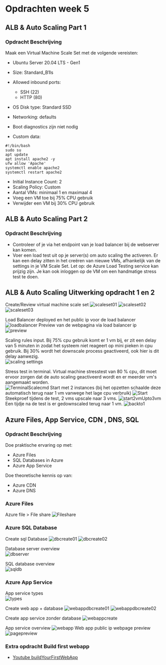 # Opdrachten week 5

## ALB & Auto Scaling Part 1
### Opdracht Beschrijving  
Maak een Virtual Machine Scale Set met de volgende vereisten:
- Ubuntu Server 20.04 LTS - Gen1
- Size: Standard_B1ls
- Allowed inbound ports:
    * SSH (22)
    * HTTP (80)
- OS Disk type: Standard SSD
- Networking: defaults
- Boot diagnostics zijn niet nodig

- Custom data:  

```
#!/bin/bash     
sudo su 
apt update  
apt install apache2 -y  
ufw allow 'Apache'  
systemctl enable apache2    
systemctl restart apache2   
```
- Initial Instance Count: 2
- Scaling Policy: Custom
- Aantal VMs: minimaal 1 en maximaal 4
- Voeg een VM toe bij 75% CPU gebruik
- Verwijder een VM bij 30% CPU gebruik
    
## ALB & Auto Scaling Part 2
### Opdracht Beschrijving
- Controleer of je via het endpoint van je load balancer bij de webserver kan komen.
- Voer een load test uit op je server(s) om auto scaling the activeren. Er kan een delay zitten in het creëren van nieuwe VMs, afhankelijk van de settings in je VM Scale Set. Let op: de Azure Load Testing service kan prijzig zijn. Je kan ook inloggen op de VM om een handmatige stress test te doen.

## ALB & Auto Scaling Uitwerking opdracht 1 en 2
Create/Review virtual machine scale set 
![scaleset01](../00_includes/0501_virtualmachinescaleset_create01.png) 
![scaleset02](../00_includes/0501_virtualmachinescaleset_create02.png) 
![scaleset03](../00_includes/0501_virtualmachinescaleset_create03.png) 

Load Balancer deployed en het public ip voor de load balancer   
![loadbalancer](../00_includes/0501_virtualmachinescaleset_loadbalancerip.png) 
Preview van de webpagina via load balancer ip   
![preview](../00_includes/0501_virtualmachinescaleset_loadbalanceriptest.png) 

Scaling rules input. Bij 75% cpu gebruik komt er 1 vm bij, er zit een delay van 5 minuten in zodat het systeem niet reageert op mini pieken in cpu gebruik. Bij 30% wordt het downscale process geactiveerd, ook hier is dit delay aanwezig.    
![scaling settings](../00_includes/0501_virtualmachinescaleset_scalingsettings.png)

Stress test in terminal. Virtual machine stresstest van 80 % cpu, dit moet ervoor zorgen dat de auto scaling geactiveerd wordt en er meerder vm's aangemaakt worden.    
![TerminalScalecmd](../00_includes/0501_virtualmachinescaleset_scaletestterminal.png) 
Start met 2 instances (bij het opzetten schaalde deze automatisch terug naar 1 vm vanwege het lage cpu verbruik) 
![Start](../00_includes/0501_virtualmachinescaleset_scale1n2.png) 
Steekproef tijdens de test, 2 vms upscale naar 3 vms.
![start2vmUpto3vm](../00_includes/0501_virtualmachinescaleset_scale2n3.png) 
Een tijdje na de test is er gedownscaled terug naar 1 vm.
![backto1](../00_includes/0501_virtualmachinescaleset_scalebackto1.png) 

## Azure Files, App Service, CDN , DNS, SQL
### Opdracht Beschrijving
Doe praktische ervaring op met:
- Azure Files
- SQL Databases in Azure
- Azure App Service 

Doe theoretische kennis op van:
- Azure CDN
- Azure DNS

### Azure Files
Azure file > File share 
![Fileshare](../00_includes/0501_azurefiles_fileshare.png)

### Azure SQL Database
Create sql Database 
![dbcreate01](../00_includes/0501_azuresql_create.png) 
![dbcreate02](../00_includes/0501_azuresql_create2.png)

Database server overview    
![dbserver](../00_includes/0501_azuresql_databaseserver.png) 

SQL database overview   
![sqldb](../00_includes/0501_azuresql_sqldatabase.png) 

### Azure App Service
App service types   
![types](../00_includes/0501_appservices_types.png)

Create web app + database
![webappdbcreate01](../00_includes/0501_azurewebapp_create.png) 
![webappdbcreate02](../00_includes/0501_azurewebapp_create2.png) 

Create app service zonder database
![webappcreate](../00_includes/0501_azurewebapp_firstappcreate.png)

App service overview
![webapp](../00_includes/0501_azurewebapp_webapp.png) 
Web app public ip webpage preview      
![pagepreview](../00_includes/0501_azurewebapp_ippreview.png) 


### Extra opdracht Build first webapp
- [Youtube buildYourFirstWebApp](https://www.youtube.com/watch?v=0QO2jdinCoQ)